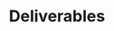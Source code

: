 ---
layout: more-deliverables
permalink: "/modules/person-centered-care/deliverables/"
title: Deliverables
id: deliverables

deliverables:
  - text: Please complete the module on 
    link: https://culturallyconnected.ca/
    link-text: Cultural Connectedness
    duration: 60 mins
  - text: Harm Reduction
    link: https://learninghub.phsa.ca/Courses/13040/harm-reduction
    link-text: Cultural Connectedness
    duration: 180 mins
  - text: Please complete the course on 
    link: https://learninghub.phsa.ca/Courses/11044/chronic-disease-self-management-online
    link-text: Chronic Disease Self Management
    duration: 15 mins
  - text: "Please complete the module "
    link: https://learninghub.phsa.ca/Courses/10892
    link-text: "Heart failure: Management and Support"
    duration: 45 mins
  - text: Please complete the module 
    link: https://learn.vch.ca/m2/course/view.php?id=1236
    link-text: COPD Management
    duration: 60 mins
  - text: Please complete the module 
    link: https://learninghub.phsa.ca/Courses/15123/paris-6-vch-clinical-care-plan-all
    link-text: VCH PARIS Clinical Care Plan
    duration: 15 mins
  - text: ""
    link: http://vch-connect.vch.ca/policies_manuals/adult_older_adult/adult_iv/Pages/default.aspx
    link-text: Adult IV Manual (complete on unit)
    duration: 30 mins
    

quiz:
  text: Final Quiz
  link: http://learninghub.phsa.ca/moodle/mod/scorm/view.php?id=19197
  duration: 20 mins
---
